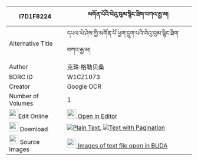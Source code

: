 |I7D1F8224|མགོན་པོའི་བེའུ་བུམ་སྙིང་ཐིག་བཀའ་རྒྱ་མ། 
| --- | --- 
|Alternative Title |དཔལ་ཡེ་ཤེས་ཀྱི་མགོན་པོ་ཕྱག་དྲུག་པའི་བེའུ་བུམ་སྙིང་ཐིག་བཀའ་རྒྱ་མ།
|Author| 克珠·格勒贝桑| 克珠杰｜第一世班禅
|BDRC ID | W1CZ1073
|Creator | Google OCR
|Number of Volumes| 1
|<img width="25" src="https://img.icons8.com/color/25/000000/edit-property.png">Edit Online| [<img width="25" src="https://avatars.githubusercontent.com/u/45091458?s=200&v=4"> Open in Editor](http://editor.openpecha.org/I7D1F8224)
|<img width="25" src="https://img.icons8.com/fluent/48/000000/download-2.png"/>  Download | [![](https://img.icons8.com/color/20/000000/txt.png)Plain Text](https://github.com/Openpecha/I7D1F8224/releases/download/v2/gonpo_i_be'ubum_nyingtik_ka_gy_plain_I7D1F8224.zip), [![](https://img.icons8.com/color/20/000000/txt.png)Text with Pagination](https://github.com/Openpecha/I7D1F8224/releases/download/v2/gonpo_i_be'ubum_nyingtik_ka_gy_pages_I7D1F8224.zip)
|<img width="25" src="https://img.icons8.com/plasticine/100/000000/pictures-folder.png"/>  Source Images | [<img width="25" src="https://library.bdrc.io/icons/BUDA-small.svg"> Images of text file open in BUDA](https://library.bdrc.io/show/bdr:W1CZ1073)